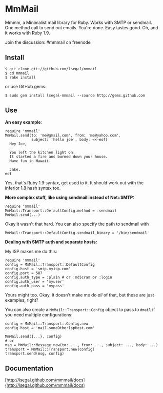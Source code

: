 MmMail
======

Mmmm, a Minimalist mail library for Ruby. Works with SMTP or sendmail.
One method call to send out emails. You're done. Easy tastes good. Oh,
and it works with Ruby 1.9.

Join the discussion: #mmmail on freenode

Install
-------

    $ git clone git://github.com/lsegal/mmmail
    $ cd mmmail
    $ rake install

or use GitHub gems:

    $ sudo gem install lsegal-mmmail --source http://gems.github.com
    
Use
---

**An easy example**:

    require 'mmmail'
    MmMail.send(to: 'me@gmail.com', from: 'me@yahoo.com', 
                subject: 'hello joe', body: <<-eof)
      Hey Joe,
      
      You left the kitchen light on.
      It started a fire and burned down your house.
      Have fun in Hawaii.
      
      Jake.
    eof
    
Yes, that's Ruby 1.9 syntax, get used to it. It should work out
with the inferior 1.8 hash syntax too.

**More complex stuff, like using sendmail instead of Net::SMTP:**

    require 'mmmail'
    MmMail::Transport::DefaultConfig.method = :sendmail
    MmMail.send(...)
    
Okay it wasn't that hard. You can also specify the path to sendmail with

    MmMail::Transport::DefaultConfig.sendmail_binary = '/bin/sendmail'

**Dealing with SMTP auth and separate hosts:**

My ISP makes me do this:

    require 'mmmail'
    config = MmMail::Transport::DefaultConfig
    config.host = 'smtp.myisp.com'
    config.port = 587
    config.auth_type = :plain # or :md5cram or :login
    config.auth_user = 'myuser'
    config.auth_pass = 'mypass'

Yours might too. Okay, it doesn't make me do *all* of that, but these are
just examples, right?

You can also create a `MmMail::Transport::Config` object to pass to `#mail`
if you need multiple configurations:

    config = MmMail::Transport::Config.new
    config.host = 'mail.someOtherIspHost.com'
    
    MmMail.send({...}, config)
    # or 
    msg = MmMail::Message.new(to: ..., from: ..., subject: ..., body: ...)
    transport = MmMail::Transport.new(config)
    transport.send(msg, config)
    
Documentation
-------------

[http://lsegal.github.com/mmmail/docs](http://lsegal.github.com/mmmail/docs)
